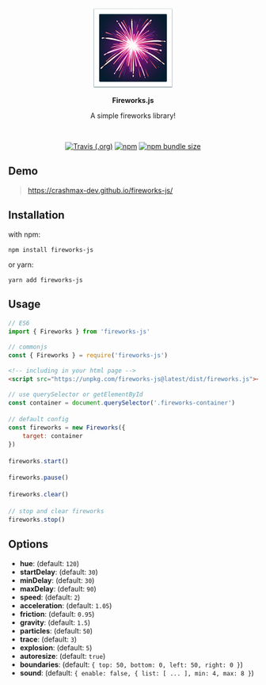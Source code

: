 <br/>
<p align="center">
    <img src="public/fireworks_emoji.png" />
</p>

<p align="center"><b>Fireworks.js</b></p>

<p align="center">
    A simple fireworks library!
</p>
<br/>

<p align="center">
    <a href="https://travis-ci.org/github/crashmax-dev/fireworks-js" target="_blank"><img alt="Travis (.org)" src="https://img.shields.io/travis/crashmax-dev/fireworks-js"></a>
    <a href="https://www.npmjs.com/package/fireworks-js" target="_blank"><img alt="npm" src="https://img.shields.io/npm/v/fireworks-js"></a>
    <a href="#"><img alt="npm bundle size" src="https://img.shields.io/bundlephobia/min/fireworks-js"></a>
</p>

## Demo

> https://crashmax-dev.github.io/fireworks-js/

## Installation

with npm:

```
npm install fireworks-js
```

or yarn:

```
yarn add fireworks-js
```

## Usage

```js 
// ES6
import { Fireworks } from 'fireworks-js'
```

```js
// commonjs
const { Fireworks } = require('fireworks-js')
```

```html
<!-- including in your html page -->
<script src="https://unpkg.com/fireworks-js@latest/dist/fireworks.js"></script>
```

```js
// use querySelector or getElementById
const container = document.querySelector('.fireworks-container')

// default config
const fireworks = new Fireworks({
    target: container
})

fireworks.start()

fireworks.pause()

fireworks.clear()

// stop and clear fireworks
fireworks.stop()
```

## Options

* **hue**: (default: `120`)
* **startDelay**: (default: `30`)
* **minDelay**: (default: `30`)
* **maxDelay**: (default: `90`)
* **speed**: (default: `2`)
* **acceleration**: (default: `1.05`)
* **friction**: (default: `0.95`)
* **gravity**: (default: `1.5`)
* **particles**: (default: `50`)
* **trace**: (default: `3`)
* **explosion**: (default: `5`)
* **autoresize**: (default: `true`)
* **boundaries**: (default: `{ top: 50, bottom: 0, left: 50, right: 0 }`)
* **sound**: (default: `{ enable: false, { list: [ ... ], min: 4, max: 8 }`)
